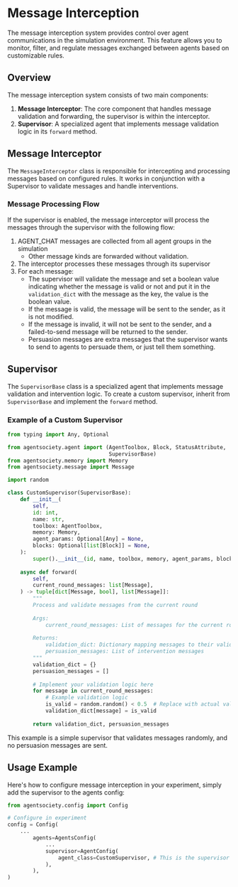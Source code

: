 # Message Interception

The message interception system provides control over agent communications in the simulation environment. This feature allows you to monitor, filter, and regulate messages exchanged between agents based on customizable rules.

## Overview

The message interception system consists of two main components:

1. **Message Interceptor**: The core component that handles message validation and forwarding, the supervisor is within the interceptor.
2. **Supervisor**: A specialized agent that implements message validation logic in its `forward` method.

## Message Interceptor

The `MessageInterceptor` class is responsible for intercepting and processing messages based on configured rules. It works in conjunction with a Supervisor to validate messages and handle interventions.

### Message Processing Flow

If the supervisor is enabled, the message interceptor will process the messages through the supervisor with the following flow:

1. AGENT_CHAT messages are collected from all agent groups in the simulation
   - Other message kinds are forwarded without validation.
2. The interceptor processes these messages through its supervisor
3. For each message:
   - The supervisor will validate the message and set a boolean value indicating whether the message is valid or not and put it in the `validation_dict` with the message as the key, the value is the boolean value.
   - If the message is valid, the message will be sent to the sender, as it is not modified.
   - If the message is invalid, it will not be sent to the sender, and a failed-to-send message will be returned to the sender.
   - Persuasion messages are extra messages that the supervisor wants to send to agents to persuade them, or just tell them something.

## Supervisor

The `SupervisorBase` class is a specialized agent that implements message validation and intervention logic. To create a custom supervisor, inherit from `SupervisorBase` and implement the `forward` method.

### Example of a Custom Supervisor

```python
from typing import Any, Optional

from agentsociety.agent import (AgentToolbox, Block, StatusAttribute,
                                SupervisorBase)
from agentsociety.memory import Memory
from agentsociety.message import Message

import random

class CustomSupervisor(SupervisorBase):
    def __init__(
        self,
        id: int,
        name: str,
        toolbox: AgentToolbox,
        memory: Memory,
        agent_params: Optional[Any] = None,
        blocks: Optional[list[Block]] = None,
    ):
        super().__init__(id, name, toolbox, memory, agent_params, blocks)
 
    async def forward(
        self,
        current_round_messages: list[Message],
    ) -> tuple[dict[Message, bool], list[Message]]:
        """
        Process and validate messages from the current round
        
        Args:
            current_round_messages: List of messages for the current round
            
        Returns:
            validation_dict: Dictionary mapping messages to their validation status
            persuasion_messages: List of intervention messages
        """
        validation_dict = {}
        persuasion_messages = []
        
        # Implement your validation logic here
        for message in current_round_messages:
            # Example validation logic
            is_valid = random.random() < 0.5  # Replace with actual validation
            validation_dict[message] = is_valid
                
        return validation_dict, persuasion_messages
```

This example is a simple supervisor that validates messages randomly, and no persuasion messages are sent.

## Usage Example

Here's how to configure message interception in your experiment, simply add the supervisor to the agents config:

```python
from agentsociety.config import Config

# Configure in experiment
config = Config(
    ...
        agents=AgentsConfig(
            ...
            supervisor=AgentConfig(
                agent_class=CustomSupervisor, # This is the supervisor class, inherit from SupervisorBase and implement the forward method
            ),
        ),
)
```
